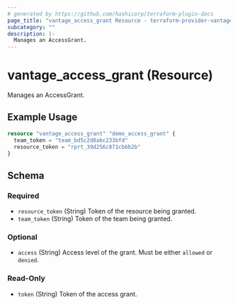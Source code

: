 ```yaml
---
# generated by https://github.com/hashicorp/terraform-plugin-docs
page_title: "vantage_access_grant Resource - terraform-provider-vantage"
subcategory: ""
description: |-
  Manages an AccessGrant.
---
```


# vantage_access_grant (Resource)

Manages an AccessGrant.

## Example Usage

```terraform
resource "vantage_access_grant" "demo_access_grant" {
  team_token = "team_bd5c2d8abc233bfd"
  resource_token = "rprt_39d256c871cb6b2b"
}
```

<!-- schema generated by tfplugindocs -->
## Schema

### Required

- `resource_token` (String) Token of the resource being granted.
- `team_token` (String) Token of the team being granted.

### Optional

- `access` (String) Access level of the grant. Must be either `allowed` or `denied`.

### Read-Only

- `token` (String) Token of the access grant.


